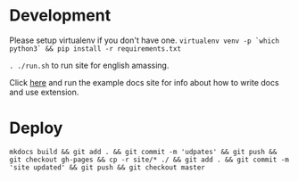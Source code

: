 # Development

Please setup virtualenv if you don't have one. 
``
virtualenv venv -p `which python3` && pip install -r requirements.txt
``

``. ./run.sh`` to run site for english amassing.

Click [here](https://github.com/PharrellWANG/mkdocs-material) and run the example docs site for info 
about how to write docs and use extension.

# Deploy

``
mkdocs build && git add . && git commit -m 'udpates' && git push && git checkout gh-pages && cp -r site/* ./ && git add . && git commit -m 'site updated' && git push && git checkout master
``
